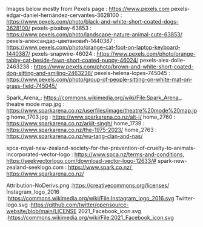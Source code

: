 Images below mostly from Pexels page : https://www.pexels.com
pexels-edgar-daniel-hernández-cervantes-3628100 : https://www.pexels.com/photo/black-and-white-short-coated-dogs-3628100/
pexels-pixabay-63853 : https://www.pexels.com/photo/landscape-nature-animal-cute-63853/
pexels-александар-цветановић-1440387 : https://www.pexels.com/photo/orange-cat-foot-on-laptop-keyboard-1440387/
pexels-snapwire-46024 : https://www.pexels.com/photo/orange-tabby-cat-beside-fawn-short-coated-puppy-46024/
pexels-alex-dolle-2463238 : https://www.pexels.com/photo/brown-and-white-short-coated-dog-sitting-and-smiling-2463238/
pexels-helena-lopes-745045 : https://www.pexels.com/photo/group-of-people-sitting-on-white-mat-on-grass-field-745045/

Spark_Arena_: https://commons.wikimedia.org/wiki/File:Spark_Arena_.
theatre mode map.jpg : https://www.sparkarena.co.nz/userfiles/image/theatre%20mode%20map.jpg
home_1703.jpg : https://www.sparkarena.co.nz/alt-j/
home_2760 : https://www.sparkarena.co.nz/arijit-singh/
home_1739 : https://www.sparkarena.co.nz/the-1975-2023/
home_2763 : https://www.sparkarena.co.nz/wu-tang-clan-and-nas/

spca-royal-new-zealand-society-for-the-prevention-of-cruelty-to-animals-incorporated-vector-logo : https://www.spca.nz/terms-and-conditions, https://seekvectorlogo.com/download-vector-logo-12633/#
spark-new-zealand-seeklogo.com : https://www.spark.co.nz/, https://www.sparkarena.co.nz/

Attribution-NoDerivs.png :https://creativecommons.org/licenses/ 
Instagram_logo_2016		:https://commons.wikimedia.org/wiki/File:Instagram_logo_2016.svg
Twitter-logo.svg 		:https://github.com/twitter/opensource-website/blob/main/LICENSE
2021_Facebook_icon.svg	:https://commons.wikimedia.org/wiki/File:2021_Facebook_icon.svg

